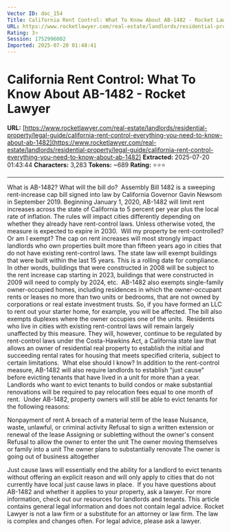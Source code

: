 ```yaml
---
Vector ID: doc_154
Title: California Rent Control: What To Know About AB-1482 - Rocket Lawyer
URL: https://www.rocketlawyer.com/real-estate/landlords/residential-property/legal-guide/california-rent-control-everything-you-need-to-know-about-ab-1482
Rating: 3⭐
Session: 1752996002
Imported: 2025-07-20 01:48:41
---
```


# California Rent Control: What To Know About AB-1482 - Rocket Lawyer

**URL:** [https://www.rocketlawyer.com/real-estate/landlords/residential-property/legal-guide/california-rent-control-everything-you-need-to-know-about-ab-1482](https://www.rocketlawyer.com/real-estate/landlords/residential-property/legal-guide/california-rent-control-everything-you-need-to-know-about-ab-1482)
**Extracted:** 2025-07-20 01:43:44
**Characters:** 3,283
**Tokens:** ~689
**Rating:** ⭐⭐⭐

---


What is AB-1482? What will the bill do? 
Assembly Bill 1482 is a sweeping rent-increase cap bill signed into law by California Governor Gavin Newsom in September 2019. Beginning January 1, 2020, AB-1482 will limit rent increases across the state of California to 5 percent per year plus the local rate of inflation. The rules will impact cities differently depending on whether they already have rent-control laws. Unless otherwise voted, the measure is expected to expire in 2030. 
Will my property be rent-controlled? Or am I exempt?
The cap on rent increases will most strongly impact landlords who own properties built more than fifteen years ago in cities that do not have existing rent-control laws. The state law will exempt buildings that were built within the last 15 years. This is a rolling date for compliance. In other words, buildings that were constructed in 2008 will be subject to the rent increase cap starting in 2023, buildings that were constructed in 2009 will need to comply by 2024, etc. 
AB-1482 also exempts single-family owner-occupied homes, including residences in which the owner-occupant rents or leases no more than two units or bedrooms, that are not owned by corporations or real estate investment trusts. So, if you have formed an LLC to rent out your starter home, for example, you will be affected.
The bill also exempts duplexes where the owner occupies one of the units. 
Residents who live in cities with existing rent-control laws will remain largely unaffected by this measure. They will, however, continue to be regulated by rent-control laws under the Costa-Hawkins Act, a California state law that allows an owner of residential real property to establish the initial and succeeding rental rates for housing that meets specified criteria, subject to certain limitations. 
What else should I know?
In addition to the rent-control measure, AB-1482 will also require landlords to establish "just cause" before evicting tenants that have lived in a unit for more than a year. Landlords who want to evict tenants to build condos or make substantial renovations will be required to pay relocation fees equal to one month of rent. 
Under AB-1482, property owners will still be able to evict tenants for the following reasons:  

Nonpayment of rent
A breach of a material term of the lease
Nuisance, waste, unlawful, or criminal activity
Refusal to sign a written extension or renewal of the lease
Assigning or subletting without the owner's consent
Refusal to allow the owner to enter the unit
The owner moving themselves or family into a unit
The owner plans to substantially renovate
The owner is going out of business altogether 

Just cause laws will essentially end the ability for a landlord to evict tenants without offering an explicit reason and will only apply to cities that do not currently have local just cause laws in place. 
If you have questions about AB-1482 and whether it applies to your property, ask a lawyer. For more information, check out our resources for landlords and tenants.
This article contains general legal information and does not contain legal advice. Rocket Lawyer is not a law firm or a substitute for an attorney or law firm. The law is complex and changes often. For legal advice, please ask a lawyer.


